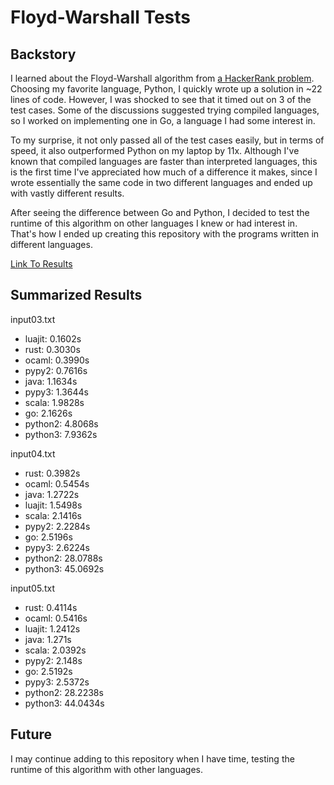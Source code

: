 # Floyd-Warshall Tests

## Backstory

I learned about the Floyd-Warshall algorithm from
[a HackerRank problem](https://www.hackerrank.com/challenges/floyd-city-of-blinding-lights).
Choosing my favorite language, Python, I quickly wrote up a solution in ~22
lines of code. However, I was shocked to see that it timed out on 3 of the test
cases. Some of the discussions suggested trying compiled languages, so I
worked on implementing one in Go, a language I had some interest in.

To my surprise, it not only passed all of the test cases easily, but in terms
of speed, it also outperformed Python on my laptop by 11x. Although I've known
that compiled languages are faster than interpreted languages, this is the first
time I've appreciated how much of a difference it makes, since I wrote
essentially the same code in two different languages and ended up with vastly
different results.

After seeing the difference between Go and Python, I decided to test the runtime
of this algorithm on other languages I knew or had interest in. That's how I
ended up creating this repository with the programs written in different
languages.

[Link To Results](https://docs.google.com/spreadsheets/d/15g_NpZFrtWo64qNhTpoY-S2BIzexzxzz2BNm6Wr8uew/edit?usp=sharing)

## Summarized Results

input03.txt
  - luajit:   0.1602s
  - rust:     0.3030s
  - ocaml:    0.3990s
  - pypy2:    0.7616s
  - java:     1.1634s
  - pypy3:    1.3644s
  - scala:    1.9828s
  - go:       2.1626s
  - python2:  4.8068s
  - python3:  7.9362s

input04.txt
  - rust:     0.3982s
  - ocaml:    0.5454s
  - java:     1.2722s
  - luajit:   1.5498s
  - scala:    2.1416s
  - pypy2:    2.2284s
  - go:       2.5196s
  - pypy3:    2.6224s
  - python2:  28.0788s
  - python3:  45.0692s

input05.txt
  - rust:     0.4114s
  - ocaml:    0.5416s
  - luajit:   1.2412s
  - java:     1.271s
  - scala:    2.0392s
  - pypy2:    2.148s
  - go:       2.5192s
  - pypy3:    2.5372s
  - python2:  28.2238s
  - python3:  44.0434s

## Future

I may continue adding to this repository when I have time, testing the runtime
of this algorithm with other languages.
